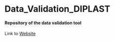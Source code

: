 # Data_Validation_DIPLAST

#### Repository of the data validation tool


Link to [Website](https://share.streamlit.io/cslab-hub/data_validation_diplast/main/main.py)


